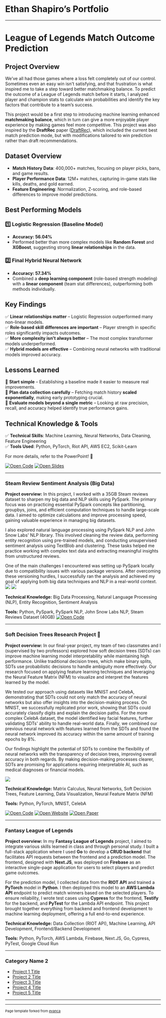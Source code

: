 # Ethan Shapiro’s Portfolio

---

# League of Legends Match Outcome Prediction  

## **Project Overview**  
We’ve all had those games where a loss felt completely out of our control. Sometimes even an easy win isn't satisfying, and that frustration is what inspired me to take a step toward better matchmaking balance. To predict the outcome of a League of Legends match before it starts, I analyzed player and champion stats to calculate win probabilities and identify the key factors that contribute to a team’s success.

This project would be a first step to introducing machine learning enhanced **matchmaking balance**, which in turn can give a more enjoyable player experience by making games feel more competitive. This project was also inspired by the **DraftRec** paper ([DraftRec](https://arxiv.org/pdf/2204.12750)), which included the current best match prediction mode, but with modifications tailored to win prediction rather than draft recommendations.

## **Dataset Overview**  
- **Match History Data**: 400,000+ matches, focusing on player picks, bans, and game results.  
- **Player Performance Data**: 12M+ matches, capturing in-game stats like kills, deaths, and gold earned.  
- **Feature Engineering**: Normalization, Z-scoring, and role-based differences to improve model predictions.  

## **Best Performing Models**  
### **1️⃣ Logistic Regression (Baseline Model)**  
- **Accuracy: 56.04%**  
- Performed better than more complex models like **Random Forest** and **XGBoost**, suggesting strong **linear relationships** in the data.  

### **2️⃣ Final Hybrid Neural Network**  
- **Accuracy: 57.34%**  
- Combined a **deep learning component** (role-based strength modeling) with a **linear component** (team stat differences), outperforming both methods individually.  

## **Key Findings**  
✅ **Linear relationships matter** – Logistic Regression outperformed many non-linear models.  
✅ **Role-based skill differences are important** – Player strength in specific roles significantly impacts outcomes.  
✅ **More complexity isn't always better** – The most complex transformer models underperformed.  
✅ **Hybrid models are effective** – Combining neural networks with traditional models improved accuracy.  

## **Lessons Learned**  
🔹 **Start simple** – Establishing a baseline made it easier to measure real improvements.  
🔹 **Plan data collection carefully** – Fetching match history **scaled exponentially**, making early prototyping crucial.  
🔹 **Evaluate models beyond a single metric** – Looking at raw precision, recall, and accuracy helped identify true performance gains.  

## **Technical Knowledge & Tools**  
✅ **Technical Skills**: Machine Learning, Neural Networks, Data Cleaning, Feature Engineering  
✅ **Tools Used**: Python, PyTorch, Riot API, AWS EC2, Scikit-Learn  

For more details, refer to the PowerPoint! 🚀  


[![Open Code](https://img.shields.io/badge/Jupyter-Open_Files-red?logo=Jupyter)](https://github.com/Ethan-Shapiro/SteamReviewSentiment)
[![Open Slides](https://img.shields.io/badge/PPT-View_Slides-red?logo=microsoftpowerpoint)](pdf/LoLMatchPrediction.pdf)

---
### Steam Review Sentiment Analysis (Big Data)
**Project overview:** In this project, I worked with a 35GB Steam reviews dataset to sharpen my big data and NLP skills using PySpark. The primary focus was on practicing essential PySpark concepts like partitioning, groupbys, joins, and efficient computation techniques to handle large-scale data. I aimed to optimize calculations and improve processing speed, gaining valuable experience in managing big datasets.

I also explored natural language processing using PySpark NLP and John Snow Labs' NLP library. This involved cleaning the review data, performing entity recognition using pre-trained models, and conducting unsupervised sentiment analysis using TextBlob and clustering. These tasks helped me practice working with complex text data and extracting meaningful insights from unstructured reviews.

One of the main challenges I encountered was setting up PySpark locally due to compatibility issues with various package versions. After overcoming these versioning hurdles, I successfully ran the analysis and achieved my goal of applying both big data techniques and NLP in a real-world context. 
<img src="images/Steam_Pos_Word_Cloud.png?raw=true"/>
<img src="images/Steam_Reviews_Hist.png?raw=true"/>

**Technical Knowledge:** Big Data Processing, Natural Language Processing (NLP), Entity Recognition, Sentiment Analysis

**Tools:** Python, PySpark, PySpark NLP, John Snow Labs NLP, Steam Reviews Dataset (40GB)
[![Open Code](https://img.shields.io/badge/Jupyter-Open_Files-red?logo=github)](https://github.com/Ethan-Shapiro/SteamReviewSentiment)

---

### Soft Decision Trees Research Project 🌳

**Project overview:** In our final-year project, my team of two classmates and I (supervised by two professors) explored how soft decision trees (SDTs) can improve machine learning model interpretability while maintaining high performance. Unlike traditional decision trees, which make binary splits, SDTs use probabilistic decisions to handle ambiguity more effectively. Our research focused on applying feature learning techniques and leveraging the Neural Feature Matrix (NFM) to visualize and interpret the features learned by the model.

We tested our approach using datasets like MNIST and CelebA, demonstrating that SDTs could not only match the accuracy of neural networks but also offer insights into the decision-making process. On MNIST, we successfully replicated prior work, showing that SDTs could accurately classify digits and explain the decision paths. For the more complex CelebA dataset, the model identified key facial features, further validating SDTs' ability to handle real-world data. Finally, we combined our previous neural network with features learned from the SDTs and found the neural network improved its accuracy within the same amount of training epochs by 8%.

Our findings highlight the potential of SDTs to combine the flexibility of neural networks with the transparency of decision trees, improving overall accuracy in both regards. By making decision-making processes clearer, SDTs are promising for applications requiring interpretable AI, such as medical diagnoses or financial models. 

<img src="images/SDT_Example.png?raw=true"/>

**Technical Knowledge:** Matrix Calculus, Neural Networks, Soft Decision Trees, Feature Learning, Data Visualization, Neural Feature Matrix (NFM)

**Tools:** Python, PyTorch, MNIST, CelebA

[![Open Code](https://img.shields.io/badge/Jupyter-Open_Files-red?logo=github)](https://github.com/Ethan-Shapiro/Soft-Decision-Tree-Feature-Learning)
[![Open Website](https://img.shields.io/badge/Website-Open_Link-green)](https://ethan-shapiro.github.io/Soft-Decision-Tree-Feature-Learning/)
[![Open Paper](https://img.shields.io/badge/Research_Paper-View_Paper-2138EB?logo=googledrive)](https://drive.google.com/file/d/1JX0qreDo9ni1c6ET5OXIEipF0WAP-Xel/view)

---

### Fantasy League of Legends
**Project overview:** In my **Fantasy League of Legends** project, I aimed to integrate various skills learned in class and through personal study. I built a full-stack application where I used **Go** to develop a **CRUD backend** that facilitates API requests between the frontend and a prediction model. The frontend, designed with **Next.JS**, was deployed on **Firebase** as an interactive single-page application for users to select players and predict game outcomes.

For the prediction model, I collected data from the **RIOT API** and trained a **PyTorch** model in **Python**. I then deployed this model to an **AWS Lambda API** endpoint to predict match winners based on the selected players. To ensure reliability, I wrote test cases using **Cypress** for the frontend, **Testify** for the backend, and **PyTest** for the Lambda API endpoint. This project brought together everything from backend and frontend development to machine learning deployment, offering a full end-to-end experience.

**Technical Knowledge:** Data Collection (RIOT API), Machine Learning, API Development, Frontend/Backend Development

**Tools:** Python, PyTorch, AWS Lambda, Firebase, Next.JS, Go, Cypress, PyTest, Google Cloud Run

---

### Category Name 2

- [Project 1 Title](http://example.com/)
- [Project 2 Title](http://example.com/)
- [Project 3 Title](http://example.com/)
- [Project 4 Title](http://example.com/)
- [Project 5 Title](http://example.com/)

---




---
<p style="font-size:11px">Page template forked from <a href="https://github.com/evanca/quick-portfolio">evanca</a></p>
<!-- Remove above link if you don't want to attibute -->
